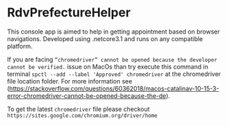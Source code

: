 # RdvPrefectureHelper
This console app is aimed to help in getting appointment based on browser navigations.
Developed using .netcore3.1 and runs on any compatible platform.


If you are facing `“chromedriver” cannot be opened because the developer cannot be verified.` issue on MacOs than try execute this command in terminal `spctl --add --label 'Approved' chromedriver` at the chromedriver file location folder. For more information see (https://stackoverflow.com/questions/60362018/macos-catalinav-10-15-3-error-chromedriver-cannot-be-opened-because-the-de).

To get the latest `chromedriver` file please checkout `https://sites.google.com/chromium.org/driver/home`
